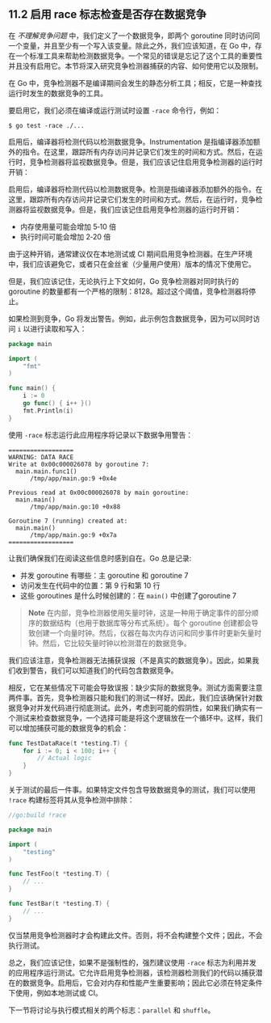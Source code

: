 ## 11.2 启用 race 标志检查是否存在数据竞争

在 *不理解竞争问题* 中，我们定义了一个数据竞争，即两个 goroutine 同时访问同一个变量，并且至少有一个写入该变量。除此之外，我们应该知道，在 Go 中，存在一个标准工具来帮助检测数据竞争。一个常见的错误是忘记了这个工具的重要性并且没有启用它。本节将深入研究竞争检测器捕获的内容、如何使用它以及限制。

在 Go 中，竞争检测器不是编译期间会发生的静态分析工具；相反，它是一种查找运行时发生的数据竞争的工具。

要启用它，我们必须在编译或运行测试时设置 `‑race` 命令行，例如：

```shell
$ go test -race ./...
```

启用后，编译器将检测代码以检测数据竞争。Instrumentation 是指编译器添加额外的指令。在这里，跟踪所有内存访问并记录它们发生的时间和方式。然后，在运行时，竞争检测器将监视数据竞争。但是，我们应该记住启用竞争检测器的运行时开销：

启用后，编译器将检测代码以检测数据竞争。检测是指编译器添加额外的指令。在这里，跟踪所有内存访问并记录它们发生的时间和方式。然后，在运行时，竞争检测器将监视数据竞争。但是，我们应该记住启用竞争检测器的运行时开销：

* 内存使用量可能会增加 5‑10 倍
* 执行时间可能会增加 2‑20 倍

由于这种开销，通常建议仅在本地测试或 CI 期间启用竞争检测器。在生产环境中，我们应该避免它，或者只在金丝雀（少量用户使用）版本的情况下使用它。

但是，我们应该记住，无论执行上下文如何，Go 竞争检测器对同时执行的 goroutine 的数量都有一个严格的限制：8128。超过这个阈值，竞争检测器将停止。

如果检测到竞争，Go 将发出警告。例如，此示例包含数据竞争，因为可以同时访问 `i` 以进行读取和写入：

```go
package main

import (
    "fmt"
)

func main() {
	i := 0
	go func() { i++ }()
	fmt.Println(i)
}
```

使用 `‑race` 标志运行此应用程序将记录以下数据争用警告：

```shell
==================
WARNING: DATA RACE
Write at 0x00c000026078 by goroutine 7:
  main.main.func1()
      /tmp/app/main.go:9 +0x4e

Previous read at 0x00c000026078 by main goroutine:
  main.main()
      /tmp/app/main.go:10 +0x88

Goroutine 7 (running) created at:
  main.main()
      /tmp/app/main.go:9 +0x7a
==================
```

让我们确保我们在阅读这些信息时感到自在。Go 总是记录:

* 并发 goroutine 有哪些：主 goroutine 和 goroutine 7
* 访问发生在代码中的位置：第 9 行和第 10 行
* 这些 goroutines 是什么时候创建的：在 `main()` 中创建了goroutine 7

> **Note** 在内部，竞争检测器使用矢量时钟，这是一种用于确定事件的部分顺序的数据结构（也用于数据库等分布式系统）。每个 goroutine 创建都会导致创建一个向量时钟。然后，仪器在每次内存访问和同步事件时更新矢量时钟。然后，它比较矢量时钟以检测潜在的数据竞争。

我们应该注意，竞争检测器无法捕获误报（不是真实的数据竞争）。因此，如果我们收到警告，我们可以知道我们的代码包含数据竞争。

相反，它在某些情况下可能会导致误报：缺少实际的数据竞争。测试方面需要注意两件事。首先，竞争检测器只能和我们的测试一样好。因此，我们应该确保针对数据竞争对并发代码进行彻底测试。此外，考虑到可能的假阴性，如果我们确实有一个测试来检查数据竞争，一个选择可能是将这个逻辑放在一个循环中。这样，我们可以增加捕获可能的数据竞争的机会：

```go
func TestDataRace(t *testing.T) {
    for i := 0; i < 100; i++ {
        // Actual logic
    }
}
```

关于测试的最后一件事。如果特定文件包含导致数据竞争的测试，我们可以使用 `!race` 构建标签将其从竞争检测中排除：

```go
//go:build !race

package main

import (
    "testing"
)

func TestFoo(t *testing.T) {
    // ...
}

func TestBar(t *testing.T) {
    // ...
}
```

仅当禁用竞争检测器时才会构建此文件。否则，将不会构建整个文件；因此，不会执行测试。

总之，我们应该记住，如果不是强制性的，强烈建议使用 `‑race` 标志为利用并发的应用程序运行测试。它允许启用竞争检测器，该检测器检测我们的代码以捕获潜在的数据竞争。启用后，它会对内存和性能产生重要影响；因此它必须在特定条件下使用，例如本地测试或 CI。

下一节将讨论与执行模式相关的两个标志：`parallel` 和 `shuffle`。